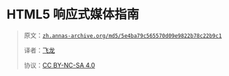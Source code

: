 # HTML5 响应式媒体指南

> 原文：[`zh.annas-archive.org/md5/5e4ba79c565570d09e9822b78c22b9c1`](https://zh.annas-archive.org/md5/5e4ba79c565570d09e9822b78c22b9c1)
> 
> 译者：[飞龙](https://github.com/wizardforcel)
> 
> 协议：[CC BY-NC-SA 4.0](http://creativecommons.org/licenses/by-nc-sa/4.0/)